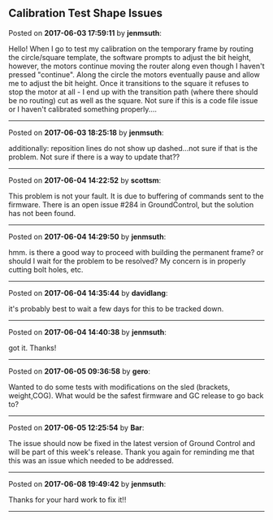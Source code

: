 ## Calibration Test Shape Issues
Posted on **2017-06-03 17:59:11** by **jenmsuth**:

Hello! When I go to test my calibration on the temporary frame by routing the circle/square template, the software prompts to adjust the bit height, however, the motors continue moving the router along even though I haven't pressed "continue". Along the circle the motors eventually pause and allow me to adjust the bit height. Once it transitions to the square it refuses to stop the motor at all - I end up with the transition path (where there should be no routing) cut as well as the square. Not sure if this is a code file issue or I haven't calibrated something properly....

---

Posted on **2017-06-03 18:25:18** by **jenmsuth**:

additionally: reposition lines do not show up dashed...not sure if that is the problem. Not sure if there is a way to update that?&quest;

---

Posted on **2017-06-04 14:22:52** by **scottsm**:

This problem is not your fault. It is due to buffering of commands sent to the firmware. There is an open issue #284 in GroundControl, but the solution has not been found.

---

Posted on **2017-06-04 14:29:50** by **jenmsuth**:

hmm. is there a good way to proceed with building the permanent frame? or should I wait for the problem to be resolved? My concern is in properly cutting bolt holes, etc.

---

Posted on **2017-06-04 14:35:44** by **davidlang**:

it's probably best to wait a few days for this to be tracked down.

---

Posted on **2017-06-04 14:40:38** by **jenmsuth**:

got it. Thanks!

---

Posted on **2017-06-05 09:36:58** by **gero**:

Wanted to do some tests with modifications on the sled (brackets, weight,COG). What would be the safest firmware and GC release to go back to?

---

Posted on **2017-06-05 12:25:54** by **Bar**:

The issue should now be fixed in the latest version of Ground Control and will be part of this week's release. Thank you again for reminding me that this was an issue which needed to be addressed.

---

Posted on **2017-06-08 19:49:42** by **jenmsuth**:

Thanks for your hard work to fix it!!

---

